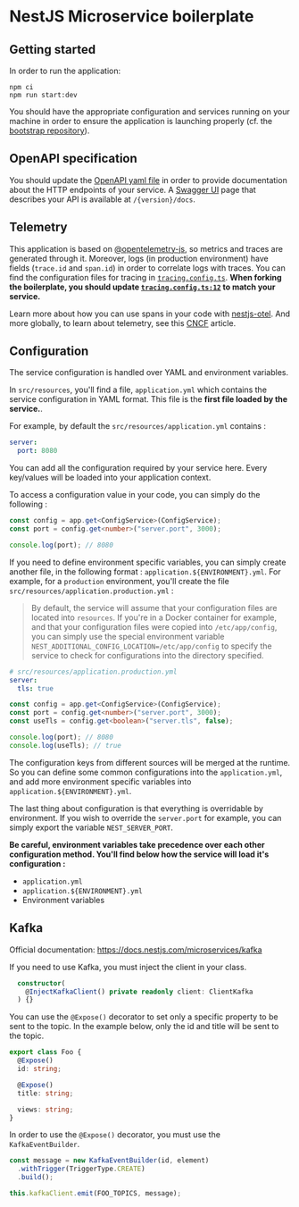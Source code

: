 # NestJS Microservice boilerplate

## Getting started

In order to run the application:

```
npm ci
npm run start:dev
```

You should have the appropriate configuration and services running on your machine
in order to ensure the application is launching properly (cf. the [bootstrap repository](https://gitlab.polytech.umontpellier.fr/polyflix-do/bootstrap)).

## OpenAPI specification

You should update the [OpenAPI yaml file](./src/resources/openapi.yml) in order to provide documentation about the HTTP endpoints of your service. A [Swagger UI](https://swagger.io/tools/swagger-ui/) page that describes your API is available at `/{version}/docs`.

## Telemetry

This application is based on [@opentelemetry-js](https://github.com/open-telemetry/opentelemetry-js/),
so metrics and traces are generated through it. Moreover, logs (in production
environment) have fields (`trace.id` and `span.id`) in order to correlate logs
with traces. You can find the configuration files for tracing in [`tracing.config.ts`](./src/main/configuration/tracing.config.ts).
**When forking the boilerplate, you should update [`tracing.config.ts:12`](./src/main/configuration/tracing.config.ts#L12)
to match your service.**

Learn more about how you can use spans in your code with [nestjs-otel](https://github.com/pragmaticivan/nestjs-otel).
And more globally, to learn about telemetry, see this [CNCF](https://github.com/cncf/tag-observability/blob/main/whitepaper.md)
article.

## Configuration

The service configuration is handled over YAML and environment variables.

In `src/resources`, you'll find a file, `application.yml` which contains the service configuration in YAML format. This file is the **first file loaded by the service.**.

For example, by default the `src/resources/application.yml` contains :

```yaml
server:
  port: 8080
```

You can add all the configuration required by your service here. Every key/values will be loaded into your application context.

To access a configuration value in your code, you can simply do the following :

```ts
const config = app.get<ConfigService>(ConfigService);
const port = config.get<number>("server.port", 3000);

console.log(port); // 8080
```

If you need to define environment specific variables, you can simply create another file, in the following format : `application.${ENVIRONMENT}.yml`. For example, for a `production` environment, you'll create the file `src/resources/application.production.yml` :

> By default, the service will assume that your configuration files are located into `resources`. If you're in a Docker container for example, and that your configuration files were copied into `/etc/app/config`, you can simply use the special environment variable `NEST_ADDITIONAL_CONFIG_LOCATION=/etc/app/config` to specify the service to check for configurations into the directory specified.

```yaml
# src/resources/application.production.yml
server:
  tls: true
```

```ts
const config = app.get<ConfigService>(ConfigService);
const port = config.get<number>("server.port", 3000);
const useTls = config.get<boolean>("server.tls", false);

console.log(port); // 8080
console.log(useTls); // true
```

The configuration keys from different sources will be merged at the runtime. So you can define some common configurations into the `application.yml`, and add more environment specific variables into `application.${ENVIRONMENT}.yml`.

The last thing about configuration is that everything is overridable by environment. If you wish to override the `server.port` for example, you can simply export the variable `NEST_SERVER_PORT`.

**Be careful, environment variables take precedence over each other configuration method. You'll find below how the service will load it's configuration :**

- `application.yml`
- `application.${ENVIRONMENT}.yml`
- Environment variables

## Kafka

Official documentation: https://docs.nestjs.com/microservices/kafka

If you need to use Kafka, you must inject the client in your class.

```ts
  constructor(
    @InjectKafkaClient() private readonly client: ClientKafka
  ) {}
```

You can use the `@Expose()` decorator to set only a specific property to be sent to the topic.
In the example below, only the id and title will be sent to the topic.

```ts
export class Foo {
  @Expose()
  id: string;

  @Expose()
  title: string;

  views: string;
}
```

In order to use the `@Expose()` decorator, you must use the `KafkaEventBuilder`.

```ts
const message = new KafkaEventBuilder(id, element)
  .withTrigger(TriggerType.CREATE)
  .build();

this.kafkaClient.emit(FOO_TOPICS, message);
```
